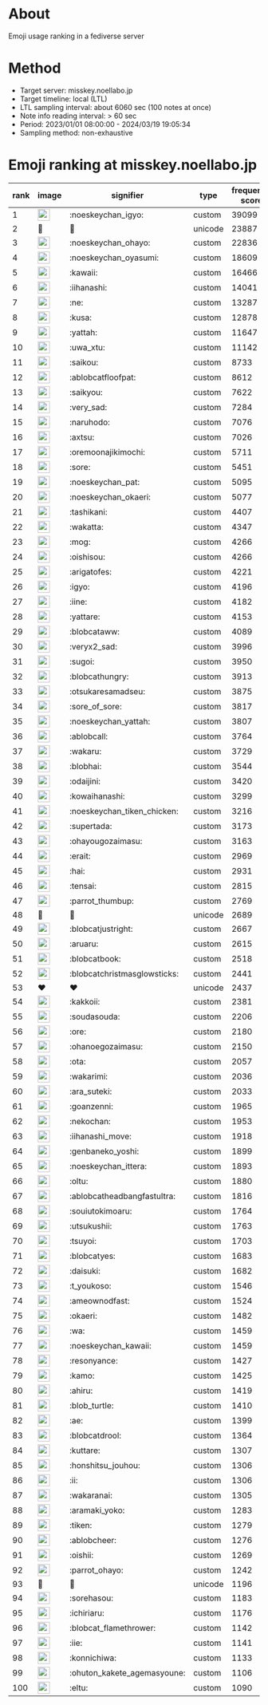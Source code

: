 # About
Emoji usage ranking in a fediverse server

# Method
- Target server: misskey.noellabo.jp
- Target timeline: local (LTL)
- LTL sampling interval: about 6060 sec (100 notes at once)
- Note info reading interval: > 60 sec
- Period: 2023/01/01 08:00:00 - 2024/03/19 19:05:34 
- Sampling method: non-exhaustive

# Emoji ranking at misskey.noellabo.jp

|rank|image|signifier|type|frequency score|
|----|----|----|----|----|
|1|<img height="24" src="https://misskey.noellabo.jp/emoji/noeskeychan_igyo.webp">|:noeskeychan_igyo:|custom|39099|
|2|🎉|🎉|unicode|23887|
|3|<img height="24" src="https://misskey.noellabo.jp/emoji/noeskeychan_ohayo.webp">|:noeskeychan_ohayo:|custom|22836|
|4|<img height="24" src="https://misskey.noellabo.jp/emoji/noeskeychan_oyasumi.webp">|:noeskeychan_oyasumi:|custom|18609|
|5|<img height="24" src="https://misskey.noellabo.jp/emoji/kawaii.webp">|:kawaii:|custom|16466|
|6|<img height="24" src="https://misskey.noellabo.jp/emoji/iihanashi.webp">|:iihanashi:|custom|14041|
|7|<img height="24" src="https://misskey.noellabo.jp/emoji/ne.webp">|:ne:|custom|13287|
|8|<img height="24" src="https://misskey.noellabo.jp/emoji/kusa.webp">|:kusa:|custom|12878|
|9|<img height="24" src="https://misskey.noellabo.jp/emoji/yattah.webp">|:yattah:|custom|11647|
|10|<img height="24" src="https://misskey.noellabo.jp/emoji/uwa_xtu.webp">|:uwa_xtu:|custom|11142|
|11|<img height="24" src="https://misskey.noellabo.jp/emoji/saikou.webp">|:saikou:|custom|8733|
|12|<img height="24" src="https://misskey.noellabo.jp/emoji/ablobcatfloofpat.webp">|:ablobcatfloofpat:|custom|8612|
|13|<img height="24" src="https://misskey.noellabo.jp/emoji/saikyou.webp">|:saikyou:|custom|7622|
|14|<img height="24" src="https://misskey.noellabo.jp/emoji/very_sad.webp">|:very_sad:|custom|7284|
|15|<img height="24" src="https://misskey.noellabo.jp/emoji/naruhodo.webp">|:naruhodo:|custom|7076|
|16|<img height="24" src="https://misskey.noellabo.jp/emoji/axtsu.webp">|:axtsu:|custom|7026|
|17|<img height="24" src="https://misskey.noellabo.jp/emoji/oremoonajikimochi.webp">|:oremoonajikimochi:|custom|5711|
|18|<img height="24" src="https://misskey.noellabo.jp/emoji/sore.webp">|:sore:|custom|5451|
|19|<img height="24" src="https://misskey.noellabo.jp/emoji/noeskeychan_pat.webp">|:noeskeychan_pat:|custom|5095|
|20|<img height="24" src="https://misskey.noellabo.jp/emoji/noeskeychan_okaeri.webp">|:noeskeychan_okaeri:|custom|5077|
|21|<img height="24" src="https://misskey.noellabo.jp/emoji/tashikani.webp">|:tashikani:|custom|4407|
|22|<img height="24" src="https://misskey.noellabo.jp/emoji/wakatta.webp">|:wakatta:|custom|4347|
|23|<img height="24" src="https://misskey.noellabo.jp/emoji/mog.webp">|:mog:|custom|4266|
|24|<img height="24" src="https://misskey.noellabo.jp/emoji/oishisou.webp">|:oishisou:|custom|4266|
|25|<img height="24" src="https://misskey.noellabo.jp/emoji/arigatofes.webp">|:arigatofes:|custom|4221|
|26|<img height="24" src="https://misskey.noellabo.jp/emoji/igyo.webp">|:igyo:|custom|4196|
|27|<img height="24" src="https://misskey.noellabo.jp/emoji/iine.webp">|:iine:|custom|4182|
|28|<img height="24" src="https://misskey.noellabo.jp/emoji/yattare.webp">|:yattare:|custom|4153|
|29|<img height="24" src="https://misskey.noellabo.jp/emoji/blobcataww.webp">|:blobcataww:|custom|4089|
|30|<img height="24" src="https://misskey.noellabo.jp/emoji/veryx2_sad.webp">|:veryx2_sad:|custom|3996|
|31|<img height="24" src="https://misskey.noellabo.jp/emoji/sugoi.webp">|:sugoi:|custom|3950|
|32|<img height="24" src="https://misskey.noellabo.jp/emoji/blobcathungry.webp">|:blobcathungry:|custom|3913|
|33|<img height="24" src="https://misskey.noellabo.jp/emoji/otsukaresamadseu.webp">|:otsukaresamadseu:|custom|3875|
|34|<img height="24" src="https://misskey.noellabo.jp/emoji/sore_of_sore.webp">|:sore_of_sore:|custom|3817|
|35|<img height="24" src="https://misskey.noellabo.jp/emoji/noeskeychan_yattah.webp">|:noeskeychan_yattah:|custom|3807|
|36|<img height="24" src="https://misskey.noellabo.jp/emoji/ablobcall.webp">|:ablobcall:|custom|3764|
|37|<img height="24" src="https://misskey.noellabo.jp/emoji/wakaru.webp">|:wakaru:|custom|3729|
|38|<img height="24" src="https://misskey.noellabo.jp/emoji/blobhai.webp">|:blobhai:|custom|3544|
|39|<img height="24" src="https://misskey.noellabo.jp/emoji/odaijini.webp">|:odaijini:|custom|3420|
|40|<img height="24" src="https://misskey.noellabo.jp/emoji/kowaihanashi.webp">|:kowaihanashi:|custom|3299|
|41|<img height="24" src="https://misskey.noellabo.jp/emoji/noeskeychan_tiken_chicken.webp">|:noeskeychan_tiken_chicken:|custom|3216|
|42|<img height="24" src="https://misskey.noellabo.jp/emoji/supertada.webp">|:supertada:|custom|3173|
|43|<img height="24" src="https://misskey.noellabo.jp/emoji/ohayougozaimasu.webp">|:ohayougozaimasu:|custom|3163|
|44|<img height="24" src="https://misskey.noellabo.jp/emoji/erait.webp">|:erait:|custom|2969|
|45|<img height="24" src="https://misskey.noellabo.jp/emoji/hai.webp">|:hai:|custom|2931|
|46|<img height="24" src="https://misskey.noellabo.jp/emoji/tensai.webp">|:tensai:|custom|2815|
|47|<img height="24" src="https://misskey.noellabo.jp/emoji/parrot_thumbup.webp">|:parrot_thumbup:|custom|2769|
|48|🍗|🍗|unicode|2689|
|49|<img height="24" src="https://misskey.noellabo.jp/emoji/blobcatjustright.webp">|:blobcatjustright:|custom|2667|
|50|<img height="24" src="https://misskey.noellabo.jp/emoji/aruaru.webp">|:aruaru:|custom|2615|
|51|<img height="24" src="https://misskey.noellabo.jp/emoji/blobcatbook.webp">|:blobcatbook:|custom|2518|
|52|<img height="24" src="https://misskey.noellabo.jp/emoji/blobcatchristmasglowsticks.webp">|:blobcatchristmasglowsticks:|custom|2441|
|53|❤|❤|unicode|2437|
|54|<img height="24" src="https://misskey.noellabo.jp/emoji/kakkoii.webp">|:kakkoii:|custom|2381|
|55|<img height="24" src="https://misskey.noellabo.jp/emoji/soudasouda.webp">|:soudasouda:|custom|2206|
|56|<img height="24" src="https://misskey.noellabo.jp/emoji/ore.webp">|:ore:|custom|2180|
|57|<img height="24" src="https://misskey.noellabo.jp/emoji/ohanoegozaimasu.webp">|:ohanoegozaimasu:|custom|2150|
|58|<img height="24" src="https://misskey.noellabo.jp/emoji/ota.webp">|:ota:|custom|2057|
|59|<img height="24" src="https://misskey.noellabo.jp/emoji/wakarimi.webp">|:wakarimi:|custom|2036|
|60|<img height="24" src="https://misskey.noellabo.jp/emoji/ara_suteki.webp">|:ara_suteki:|custom|2033|
|61|<img height="24" src="https://misskey.noellabo.jp/emoji/goanzenni.webp">|:goanzenni:|custom|1965|
|62|<img height="24" src="https://misskey.noellabo.jp/emoji/nekochan.webp">|:nekochan:|custom|1953|
|63|<img height="24" src="https://misskey.noellabo.jp/emoji/iihanashi_move.webp">|:iihanashi_move:|custom|1918|
|64|<img height="24" src="https://misskey.noellabo.jp/emoji/genbaneko_yoshi.webp">|:genbaneko_yoshi:|custom|1899|
|65|<img height="24" src="https://misskey.noellabo.jp/emoji/noeskeychan_ittera.webp">|:noeskeychan_ittera:|custom|1893|
|66|<img height="24" src="https://misskey.noellabo.jp/emoji/oltu.webp">|:oltu:|custom|1880|
|67|<img height="24" src="https://misskey.noellabo.jp/emoji/ablobcatheadbangfastultra.webp">|:ablobcatheadbangfastultra:|custom|1816|
|68|<img height="24" src="https://misskey.noellabo.jp/emoji/souiutokimoaru.webp">|:souiutokimoaru:|custom|1764|
|69|<img height="24" src="https://misskey.noellabo.jp/emoji/utsukushii.webp">|:utsukushii:|custom|1763|
|70|<img height="24" src="https://misskey.noellabo.jp/emoji/tsuyoi.webp">|:tsuyoi:|custom|1703|
|71|<img height="24" src="https://misskey.noellabo.jp/emoji/blobcatyes.webp">|:blobcatyes:|custom|1683|
|72|<img height="24" src="https://misskey.noellabo.jp/emoji/daisuki.webp">|:daisuki:|custom|1682|
|73|<img height="24" src="https://misskey.noellabo.jp/emoji/t_youkoso.webp">|:t_youkoso:|custom|1546|
|74|<img height="24" src="https://misskey.noellabo.jp/emoji/ameownodfast.webp">|:ameownodfast:|custom|1524|
|75|<img height="24" src="https://misskey.noellabo.jp/emoji/okaeri.webp">|:okaeri:|custom|1482|
|76|<img height="24" src="https://misskey.noellabo.jp/emoji/wa.webp">|:wa:|custom|1459|
|77|<img height="24" src="https://misskey.noellabo.jp/emoji/noeskeychan_kawaii.webp">|:noeskeychan_kawaii:|custom|1459|
|78|<img height="24" src="https://misskey.noellabo.jp/emoji/resonyance.webp">|:resonyance:|custom|1427|
|79|<img height="24" src="https://misskey.noellabo.jp/emoji/kamo.webp">|:kamo:|custom|1425|
|80|<img height="24" src="https://misskey.noellabo.jp/emoji/ahiru.webp">|:ahiru:|custom|1419|
|81|<img height="24" src="https://misskey.noellabo.jp/emoji/blob_turtle.webp">|:blob_turtle:|custom|1410|
|82|<img height="24" src="https://misskey.noellabo.jp/emoji/ae.webp">|:ae:|custom|1399|
|83|<img height="24" src="https://misskey.noellabo.jp/emoji/blobcatdrool.webp">|:blobcatdrool:|custom|1364|
|84|<img height="24" src="https://misskey.noellabo.jp/emoji/kuttare.webp">|:kuttare:|custom|1307|
|85|<img height="24" src="https://misskey.noellabo.jp/emoji/honshitsu_jouhou.webp">|:honshitsu_jouhou:|custom|1306|
|86|<img height="24" src="https://misskey.noellabo.jp/emoji/ii.webp">|:ii:|custom|1306|
|87|<img height="24" src="https://misskey.noellabo.jp/emoji/wakaranai.webp">|:wakaranai:|custom|1305|
|88|<img height="24" src="https://misskey.noellabo.jp/emoji/aramaki_yoko.webp">|:aramaki_yoko:|custom|1283|
|89|<img height="24" src="https://misskey.noellabo.jp/emoji/tiken.webp">|:tiken:|custom|1279|
|90|<img height="24" src="https://misskey.noellabo.jp/emoji/ablobcheer.webp">|:ablobcheer:|custom|1276|
|91|<img height="24" src="https://misskey.noellabo.jp/emoji/oishii.webp">|:oishii:|custom|1269|
|92|<img height="24" src="https://misskey.noellabo.jp/emoji/parrot_ohayo.webp">|:parrot_ohayo:|custom|1242|
|93|👀|👀|unicode|1196|
|94|<img height="24" src="https://misskey.noellabo.jp/emoji/sorehasou.webp">|:sorehasou:|custom|1183|
|95|<img height="24" src="https://misskey.noellabo.jp/emoji/ichiriaru.webp">|:ichiriaru:|custom|1176|
|96|<img height="24" src="https://misskey.noellabo.jp/emoji/blobcat_flamethrower.webp">|:blobcat_flamethrower:|custom|1142|
|97|<img height="24" src="https://misskey.noellabo.jp/emoji/iie.webp">|:iie:|custom|1141|
|98|<img height="24" src="https://misskey.noellabo.jp/emoji/konnichiwa.webp">|:konnichiwa:|custom|1133|
|99|<img height="24" src="https://misskey.noellabo.jp/emoji/ohuton_kakete_agemasyoune.webp">|:ohuton_kakete_agemasyoune:|custom|1106|
|100|<img height="24" src="https://misskey.noellabo.jp/emoji/eltu.webp">|:eltu:|custom|1090|
